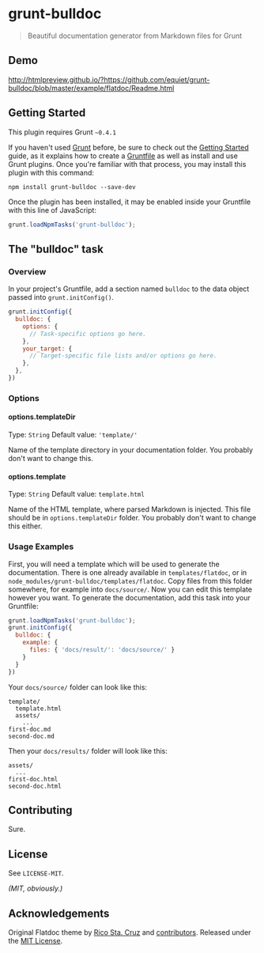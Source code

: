 # grunt-bulldoc

> Beautiful documentation generator from Markdown files for Grunt

## Demo
http://htmlpreview.github.io/?https://github.com/equiet/grunt-bulldoc/blob/master/example/flatdoc/Readme.html

## Getting Started
This plugin requires Grunt `~0.4.1`

If you haven't used [Grunt](http://gruntjs.com/) before, be sure to check out the [Getting Started](http://gruntjs.com/getting-started) guide, as it explains how to create a [Gruntfile](http://gruntjs.com/sample-gruntfile) as well as install and use Grunt plugins. Once you're familiar with that process, you may install this plugin with this command:

```shell
npm install grunt-bulldoc --save-dev
```

Once the plugin has been installed, it may be enabled inside your Gruntfile with this line of JavaScript:

```js
grunt.loadNpmTasks('grunt-bulldoc');
```

## The "bulldoc" task

### Overview
In your project's Gruntfile, add a section named `bulldoc` to the data object passed into `grunt.initConfig()`.

```js
grunt.initConfig({
  bulldoc: {
    options: {
      // Task-specific options go here.
    },
    your_target: {
      // Target-specific file lists and/or options go here.
    },
  },
})
```

### Options

#### options.templateDir
Type: `String`
Default value: `'template/'`

Name of the template directory in your documentation folder. You probably don't want to change this.

#### options.template
Type: `String`
Default value: `template.html`

Name of the HTML template, where parsed Markdown is injected. This file should be in `options.templateDir` folder. You probably don't want to change this either.

### Usage Examples

First, you will need a template which will be used to generate the documentation.
There is one already available in `templates/flatdoc`, or in `node_modules/grunt-bulldoc/templates/flatdoc`.
Copy files from this folder somewhere, for example into `docs/source/`.
Now you can edit this template however you want.
To generate the documentation, add this task into your Gruntfile:
```js
grunt.loadNpmTasks('grunt-bulldoc');
grunt.initConfig({
  bulldoc: {
    example: {
      files: { 'docs/result/': 'docs/source/' }
    }
  }
})
```

Your `docs/source/` folder can look like this:
```
template/
  template.html
  assets/
    ...
first-doc.md
second-doc.md
```

Then your `docs/results/` folder will look like this:
```
assets/
  ...
first-doc.html
second-doc.html
```

## Contributing
Sure.

## License
See `LICENSE-MIT`.

_(MIT, obviously.)_

## Acknowledgements

Original Flatdoc theme by [Rico Sta. Cruz](http://ricostacruz.com) and [contributors](http://github.com/rstacruz/flatdoc/contributors). Released under the [MIT
License](http://www.opensource.org/licenses/mit-license.php).
